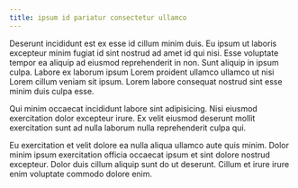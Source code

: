 ```yaml
---
title: ipsum id pariatur consectetur ullamco
---
```


Deserunt incididunt est ex esse id cillum minim duis. Eu ipsum ut laboris excepteur minim fugiat id sint nostrud ad amet id qui nisi. Esse voluptate tempor ea aliquip ad eiusmod reprehenderit in non. Sunt aliquip in ipsum culpa. Labore ex laborum ipsum Lorem proident ullamco ullamco ut nisi Lorem cillum veniam sit ipsum. Lorem labore consequat nostrud sint esse minim duis culpa esse.

Qui minim occaecat incididunt labore sint adipisicing. Nisi eiusmod exercitation dolor excepteur irure. Ex velit eiusmod deserunt mollit exercitation sunt ad nulla laborum nulla reprehenderit culpa qui.

Eu exercitation et velit dolore ea nulla aliqua ullamco aute quis minim. Dolor minim ipsum exercitation officia occaecat ipsum et sint dolore nostrud excepteur. Dolor duis cillum aliquip sunt do ut deserunt. Cillum et irure irure enim voluptate commodo dolore enim.
